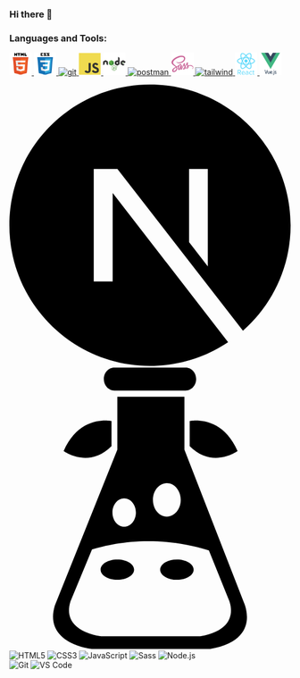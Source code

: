 ### Hi there 👋

<!--
**Sheldon310/Sheldon310** is a ✨ _special_ ✨ repository because its `README.md` (this file) appears on your GitHub profile.

Here are some ideas to get you started:

- 🔭 I’m currently working on ...
- 🌱 I’m currently learning ...
- 👯 I’m looking to collaborate on ...
- 🤔 I’m looking for help with ...
- 💬 Ask me about ...
- 📫 How to reach me: ...
- 😄 Pronouns: ...
- ⚡ Fun fact: ...
-->
<h3 align="left">Languages and Tools:</h3>
<p align="left">
  <a href="https://www.w3.org/html/" target="_blank" rel="noreferrer">
    <img src="https://raw.githubusercontent.com/devicons/devicon/master/icons/html5/html5-original-wordmark.svg" alt="html5" width="40"             height="40"/> 
  </a> 
  <a href="https://www.w3schools.com/css/" target="_blank" rel="noreferrer"> 
    <img src="https://raw.githubusercontent.com/devicons/devicon/master/icons/css3/css3-original-wordmark.svg" alt="css3" width="40"               height="40"/>
  </a> 
  <a href="https://git-scm.com/" target="_blank" rel="noreferrer">
    <img src="https://www.vectorlogo.zone/logos/git-scm/git-scm-icon.svg" alt="git" width="40" height="40"/> 
  </a>
  <a href="https://developer.mozilla.org/en-US/docs/Web/JavaScript" target="_blank" rel="noreferrer"> 
    <img src="https://raw.githubusercontent.com/devicons/devicon/master/icons/javascript/javascript-original.svg" alt="javascript" width="40"       height="40"/>
  </a> 
  <a href="https://nodejs.org" target="_blank" rel="noreferrer">
    <img src="https://raw.githubusercontent.com/devicons/devicon/master/icons/nodejs/nodejs-original-wordmark.svg" alt="nodejs" width="40"         height="40"/>
  </a>
  <a href="https://postman.com" target="_blank" rel="noreferrer"> 
    <img src="https://www.vectorlogo.zone/logos/getpostman/getpostman-icon.svg" alt="postman" width="40" height="40"/>
  </a> 
  <a href="https://sass-lang.com" target="_blank" rel="noreferrer">
    <img src="https://raw.githubusercontent.com/devicons/devicon/master/icons/sass/sass-original.svg" alt="sass" width="40" height="40"/>       </a> 
  <a href="https://tailwindcss.com/" target="_blank" rel="noreferrer"> 
    <img src="https://www.vectorlogo.zone/logos/tailwindcss/tailwindcss-icon.svg" alt="tailwind" width="40" height="40"/> 
  </a> 
  <a href="https://vuejs.org/" target="_blank" rel="noreferrer"> 
    <img src="https://raw.githubusercontent.com/devicons/devicon/master/icons/react/react-original-wordmark.svg" alt="reacts" width="40"             height="40"/> 
  </a> 
  <a href="https://vuejs.org/" target="_blank" rel="noreferrer"> 
    <img src="https://raw.githubusercontent.com/devicons/devicon/master/icons/vuejs/vuejs-original-wordmark.svg" alt="vuejs" width="40"             height="40"/> 
  </a> 
</p>

<svg role="img" viewBox="0 0 24 24" xmlns="http://www.w3.org/2000/svg"><title>Next.js</title><path d="M18.665 21.978C16.758 23.255 14.465 24 12 24 5.377 24 0 18.623 0 12S5.377 0 12 0s12 5.377 12 12c0 3.583-1.574 6.801-4.067 9.001L9.219 7.2H7.2v9.596h1.615V9.251l9.85 12.727Zm-3.332-8.533 1.6 2.061V7.2h-1.6v6.245Z"/></svg>
<svg role="img" viewBox="0 0 24 24" xmlns="http://www.w3.org/2000/svg"><title>i18next</title><path d="M14.93646 2.48699v4.51684l5.0758 13.03647s1.5495 3.1839-2.8824 3.9597H7.01922s-4.13084-.4311-3.14053-3.7019L9.21276 7.00401V2.48699h5.7237Zm2.0894 13.10781c-4.4301-1.3742-8.15457-.6365-9.97498-.0788l-1.83572 4.4186c-.78296 2.499 2.27302 2.9417 2.59687 2.9813l.02755.0032h8.44448c3.5407-.5982 2.511-2.972 2.4147-3.1773l-.0068-.0142-1.6661-4.1328Zm-7.81345.7772c.78905.0004 1.42905.3862 1.42905.8646 0 .4764-.6404.864-1.42905.864-.7887 0-1.42711-.3878-1.42711-.864 0-.4784.6384-.8646 1.4271-.8646Zm5.08375 0c.7871.0004 1.4271.3862 1.4271.8646 0 .4764-.6403.864-1.4271.864-.791 0-1.429-.3878-1.429-.864 0-.4784.638-.8646 1.429-.8646Zm-4.5001-5.2131c-.55227 0-.99993.5395-.99993 1.2051 0 .6656.44766 1.2051.99993 1.2051.5522 0 .9998-.5395.9998-1.2051 0-.6656-.4476-1.2051-.9998-1.2051Zm3.6413-1.29686c-.6549 0-1.1862.63806-1.1862 1.42906 0 .7871.5313 1.4271 1.1862 1.4271.653 0 1.1862-.64 1.1862-1.4271 0-.7907-.5328-1.42906-1.1862-1.42906Zm6.0363-2.73783s-2.1219 1.54591-4.0858-.41975V4.55615s2.7243-.60065 4.0858 2.56806Zm-14.84367 0C5.9908 3.9555 8.71543 4.55615 8.71543 4.55615v2.14831c-1.96566 1.96566-4.08544.41975-4.08544.41975ZM15.04366 0c.4954 0 .8958.4387.8958.98109 0 .54203-.4006.98074-.8958.98074H8.95478c-.49315 0-.89428-.43871-.89428-.98074C8.0605.43871 8.46146 0 8.95478 0h6.08888Z"/></svg>
![HTML5](https://img.shields.io/badge/-HTML5-%23E34C26?style=flat&logo=html5&logoColor=ffffff)
![CSS3](https://img.shields.io/badge/-CSS3-%23197CBE?style=flat&logo=css3)
![JavaScript](https://img.shields.io/badge/-JavaScript-%23F7DF1C?style=flat&logo=javascript&logoColor=000000&labelColor=%23ECD83E&color=%23ECD83E)
![Sass](https://img.shields.io/badge/-Sass-%23CB6498?style=flat&logo=sass&logoColor=ffffff)
![Node.js](https://img.shields.io/badge/-Node.js-%23579050?style=flat&logo=node.js&logoColor=ffffff)\
![Git](https://img.shields.io/badge/-Git-%23ED5A47?style=flat&logo=git&logoColor=%23ffffff)
![VS Code](https://img.shields.io/badge/-VSCode-%230066B8?style=flat&logo=visual-studio-code)
